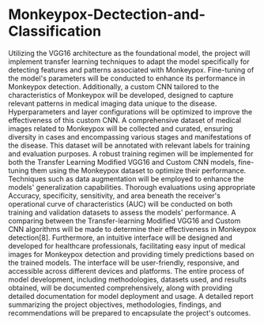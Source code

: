 # Monkeypox-Dectection-and-Classification
Utilizing the VGG16 architecture as the foundational model, the project will implement transfer learning techniques to adapt the model specifically for detecting features and patterns associated with Monkeypox. Fine-tuning of the model's parameters will be conducted to enhance its performance in Monkeypox detection. Additionally, a custom CNN tailored to the characteristics of Monkeypox will be developed, designed to capture relevant patterns in medical imaging data unique to the disease. Hyperparameters and layer configurations will be optimized to improve the effectiveness of this custom CNN. A comprehensive dataset of medical images related to Monkeypox will be collected and curated, ensuring diversity in cases and encompassing various stages and manifestations of the disease. This dataset will be annotated with relevant labels for training and evaluation purposes. A robust training regimen will be implemented for both the Transfer Learning Modified VGG16 and Custom CNN models, fine-tuning them using the Monkeypox dataset to optimize their performance. Techniques such as data augmentation will be employed to enhance the models' generalization capabilities. Thorough evaluations using appropriate Accuracy, specificity, sensitivity, and area beneath the receiver's operational curve of characteristics (AUC) will be conducted on both training and validation datasets to assess the models' performance. A comparing between the Transfer-learning Modified VGG16 and Custom CNN algorithms will be made to determine their effectiveness in 
Monkeypox detection[8]. Furthermore, an intuitive interface will be designed and developed for healthcare professionals, facilitating easy input of medical images for Monkeypox detection and providing timely predictions based on the trained models. The interface will be user-friendly, responsive, and accessible across different devices and platforms. The entire process of model development, including methodologies, datasets used, and results obtained, will be documented comprehensively, along with providing detailed documentation for model deployment and usage. A detailed report summarizing the project objectives, methodologies, findings, and recommendations will be prepared to encapsulate the project's outcomes.
